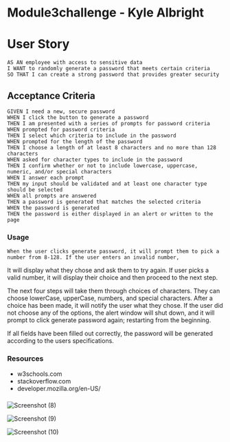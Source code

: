 # Module3challenge - Kyle Albright


# User Story
```
AS AN employee with access to sensitive data
I WANT to randomly generate a password that meets certain criteria
SO THAT I can create a strong password that provides greater security

```


## Acceptance Criteria

```
GIVEN I need a new, secure password
WHEN I click the button to generate a password
THEN I am presented with a series of prompts for password criteria
WHEN prompted for password criteria
THEN I select which criteria to include in the password
WHEN prompted for the length of the password
THEN I choose a length of at least 8 characters and no more than 128 characters
WHEN asked for character types to include in the password
THEN I confirm whether or not to include lowercase, uppercase, numeric, and/or special characters
WHEN I answer each prompt
THEN my input should be validated and at least one character type should be selected
WHEN all prompts are answered
THEN a password is generated that matches the selected criteria
WHEN the password is generated
THEN the password is either displayed in an alert or written to the page
```

### Usage

    When the user clicks generate password, it will prompt them to pick a number from 8-128. If the user enters an invalid number, 
It will display what they chose and ask them to try again. If user picks a valid number, it will display their choice and then proceed
to the next step. 

The next four steps will take them through choices of characters. They can choose lowerCase, upperCase, numbers, and special characters. 
After a choice has been made, it will notify the user what they chose. If the user did not choose any of the options, the alert window will shut down, 
and it will prompt to click generate password again; restarting from the beginning.

If all fields have been filled out correctly, the password will be generated according to the users specifications.




### Resources

* w3schools.com
* stackoverflow.com
* developer.mozilla.org/en-US/




###



![Screenshot (8)](https://user-images.githubusercontent.com/110487869/192423384-710cd1f6-2ed5-4f98-8ae8-fc812572456f.png)

![Screenshot (9)](https://user-images.githubusercontent.com/110487869/192423429-39d5d270-3c51-4031-8410-769b90407f74.png)

![Screenshot (10)](https://user-images.githubusercontent.com/110487869/192423438-ca33f08d-a5f8-4a67-92ab-270ae12e1715.png)
